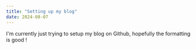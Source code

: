 ```yaml
---
title: "Setting up my blog"
date: 2024-08-07
---
```


I'm currently just trying to setup my blog on Github, hopefully the formatting is good !

